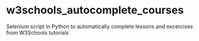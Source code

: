 # w3schools_autocomplete_courses
Selenium script in Python to automatically complete lessons and excercises from W3Schools tutorials
